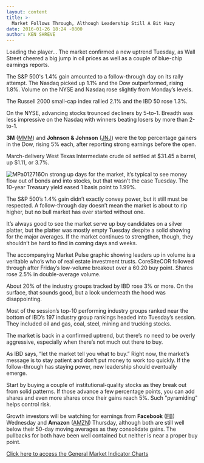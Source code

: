 ```yaml
---
layout: content
title: >-
  Market Follows Through, Although Leadership Still A Bit Hazy
date: 2016-01-26 18:24 -0800
author: KEN SHREVE
---
```






Loading the player...
The market confirmed a new uptrend Tuesday, as Wall Street cheered a big jump in oil prices as well as a couple of blue-chip earnings reports.


The S&P 500's 1.4% gain amounted to a follow-through day on its rally attempt. The Nasdaq picked up 1.1% and the Dow outperformed, rising 1.8%. Volume on the NYSE and Nasdaq rose slightly from Monday’s levels.


The Russell 2000 small-cap index rallied 2.1% and the IBD 50 rose 1.3%.


On the NYSE, advancing stocks trounced decliners by 5-to-1. Breadth was less impressive on the Nasdaq with winners beating losers by more than 2-to-1.


**3M** ([MMM](https://research.investors.com/quote.aspx?symbol=MMM)) and **Johnson & Johnson** ([JNJ](https://research.investors.com/quote.aspx?symbol=JNJ)) were the top percentage gainers in the Dow, rising 5% each, after reporting strong earnings before the open.


March-delivery West Texas Intermediate crude oil settled at $31.45 a barrel, up $1.11, or 3.7%.


![MPa012716](https://www.investors.com/wp-content/uploads/2016/01/MPa012716-176x300.jpg)On strong up days for the market, it’s typical to see money flow out of bonds and into stocks, but that wasn’t the case Tuesday. The 10-year Treasury yield eased 1 basis point to 1.99%.


The S&P 500’s 1.4% gain didn’t exactly convey power, but it still must be respected. A follow-through day doesn’t mean the market is about to rip higher, but no bull market has ever started without one.


It’s always good to see the market serve up buy candidates on a silver platter, but the platter was mostly empty Tuesday despite a solid showing for the major averages. If the market continues to strengthen, though, they shouldn’t be hard to find in coming days and weeks.


The accompanying Market Pulse graphic showing leaders up in volume is a veritable who’s who of real estate investment trusts. CoreSiteCOR followed through after Friday’s low-volume breakout over a 60.20 buy point. Shares rose 2.5% in double-average volume.


About 20% of the industry groups tracked by IBD rose 3% or more. On the surface, that sounds good, but a look underneath the hood was disappointing.


Most of the session’s top-10 performing industry groups ranked near the bottom of IBD’s 197 industry group rankings headed into Tuesday’s session. They included oil and gas, coal, steel, mining and trucking stocks.


The market is back in a confirmed uptrend, but there’s no need to be overly aggressive, especially when there’s not much out there to buy.


As IBD says, “let the market tell you what to buy.” Right now, the market’s message is to stay patient and don’t put money to work too quickly. If the follow-through has staying power, new leadership should eventually emerge.


Start by buying a couple of institutional-quality stocks as they break out from solid patterns. If those advance a few percentage points, you can add shares and even more shares once their gains reach 5%. Such "pyramiding" helps control risk.


Growth investors will be watching for earnings from **Facebook** ([FB](https://research.investors.com/quote.aspx?symbol=FB)) Wednesday and **Amazon** ([AMZN](https://research.investors.com/quote.aspx?symbol=AMZN)) Thursday, although both are still well below their 50-day moving averages as they consolidate gains. The pullbacks for both have been well contained but neither is near a proper buy point.


[Click here to access the General Market Indicator Charts](https://www.investors.com/wp-content/uploads/2016/01/GMI_012716.pdf)





